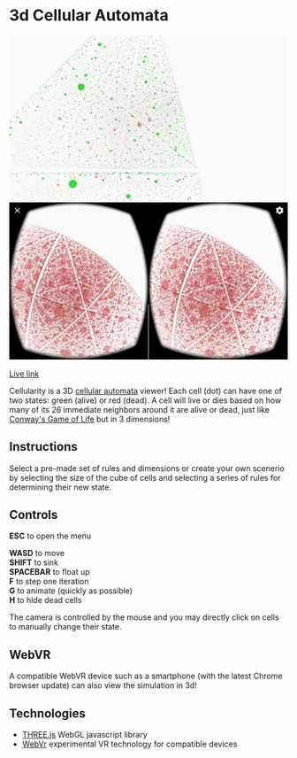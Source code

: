 # 3d Cellular Automata
![Cellularity](./media/screenshot.png)
![Cellularity](./media/vr.png)

[Live link](http://shur.singh.codes/Cellularity/)

Cellularity is a 3D [cellular automata](https://en.wikipedia.org/wiki/Cellular_automaton) viewer! 
Each cell (dot) can have one of two states: green (alive) or red (dead).
A cell will live or dies based on how many of its 26 immediate neighbors around it are alive or dead, just like [Conway's Game of Life](https://en.wikipedia.org/wiki/Conway%27s_Game_of_Life) but in 3 dimensions! 


## Instructions
Select a pre-made set of rules and dimensions or create your own scenerio by selecting the size of the cube of cells and selecting a series of rules for determining their new state.

## Controls
**ESC** to open the menu

**WASD** to move  
**SHIFT** to sink  
**SPACEBAR** to float up  
**F** to step one iteration  
**G** to animate (quickly as possible)  
**H** to hide dead cells  

The camera is controlled by the mouse and you may directly click on cells to manually change their state.

## WebVR
A compatible WebVR device such as a smartphone (with the latest Chrome browser update) can also view the simulation in 3d!

## Technologies
- [THREE.js](https://threejs.org/) WebGL javascript library
- [WebVr](https://developer.mozilla.org/en-US/docs/Web/API/WebVR_API) experimental VR technology for compatible devices
